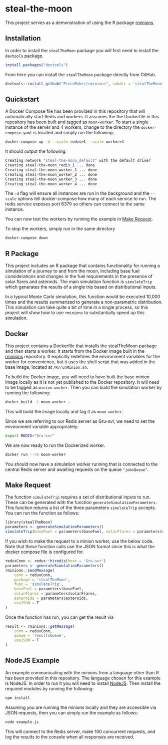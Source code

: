# steal-the-moon

This project serves as a demonstration of using the R package [rminions](https://github.com/PieceMaker/rminions).

## Installation

In order to install the `stealTheMoon` package you will first need to install the `devtools` package.

```R
install.packages("devtools")
```

From here you can install the `stealTheMoon` package directly from GitHub.

```R
devtools::install_github("PieceMaker/rminions", subdir = 'stealTheMoon')
```

## Quickstart

A Docker Compose file has been provided in this repository that will automatically start Redis and workers. It assumes
the the Dockerfile in this repository has been built and tagged as `moon-worker`. To start a single instance of the
server and 4 workers, change to the directory the `docker-compose.yaml` is located and simply run the following:

```bash
docker-compose up -d --scale redis=1 --scale worker=4
```

It should output the following:

```bash
Creating network "steal-the-moon_default" with the default driver
Creating steal-the-moon_redis_1 ... done
Creating steal-the-moon_worker_1 ... done
Creating steal-the-moon_worker_2 ... done
Creating steal-the-moon_worker_3 ... done
Creating steal-the-moon_worker_4 ... done
```

The `-d` flag will ensure all instances are run in the background and the `--scale` options tell docker-compose how
many of each service to run. The redis service exposes port 6379 so others can connect to the same instance.

You can now test the workers by running the example in [Make Request](#make-request).

To stop the workers, simply run in the same directory

```bash
docker-compose down
```

## R Package

This project includes an R package that contains functionality for running a simulation of a journey to and from the
moon, including base fuel considerations and changes in the fuel requirements in the presence of solar flares and
asteroids. The main simulation function is `simulateTrip` which generates the results of a single trip based on
distributional inputs.

In a typical Monte Carlo simulation, this function would be executed 10,000 times and the results summarized to
generate a non-parametric distribution. This simulation can take quite a bit of time in a single process, so this
project will show how to use `rminions` to substantially speed up this simulation.

## Docker

This project contains a Dockerfile that installs the stealTheMoon package and then starts a worker. It starts from
the Docker image built in the [rminions](https://github.com/PieceMaker/rminions) repository. It explicitly redefines
the environment variables for the worker for convenience, but it uses the shell script that was added in the base
image, located at `/R/runMinion.sh`.

To build the Docker image, you will need to have built the base minion image locally as it is not yet published to
the Docker repository. It will need to be tagged as `minion-worker`. Then you can build the simulation worker by
running the following:

```bash
docker build -t moon-worker .
```

This will build the image locally and tag it as `moon-worker`.

Since we are referring to our Redis server as Gru-svr, we need to set the environment variable appropriately:

```bash
export REDIS="Gru-svr"
```

We are now ready to run the Dockerized worker.

```bash
docker run --rm moon-worker
```

You should now have a simulation worker running that is connected to the central Redis server and awaiting requests on
the queue `"jobsQueue"`.

## Make Request

The function `simulateTrip` requires a set of distributional inputs to run. These can be generated with the function
`generateSimulationParameters`. This function returns a list of the three parameters `simulateTrip` accepts. You can
run the function as follows:

```R
library(stealTheMoon)
parameters <- generateSimulationParameters()
simulateTrip(baseFuel = parameters$baseFuel, solarFlares = parameters$solarFlares, asteroids = parameters$asteroids)
```

If you wish to make the request to a minion worker, use the below code. Note that these function calls use the JSON
format since this is what the docker compose file is configured for.

```R
reduxConn <- redux::hiredis(host = 'Gru-svr')
parameters <- generateSimulationParameters()
rminions::sendMessage(
    conn = reduxConn,
    package = 'stealTheMoon',
    func = 'simulateTrip',
    baseFuel = parameters$baseFuel,
    solarFlares = parameters$solarFlares,
    asteroids = parameters$asteroids,
    useJSON = T
)
```

Once the function has run, you can get the result via

```R
result <- rminions::getMessage(
    conn = reduxConn,
    queue = 'resultsQueue',
    useJSON = T
)
```

## NodeJS Example

An example communicating with the minions from a language other than R has been provided in this repository. The
language chosen for this example is NodeJS. In order to run it you will need to install [NodeJS](https://nodejs.org/).
Then install the required modules by running the following:

```bash
npm install
```

Assuming you are running the minions locally and they are accessible via JSON requests, then you can simply run the
example as follows:

```bash
node example.js
```

This will connect to the Redis server, make 100 concurrent requests, and log the results to the console when all
responses are received.